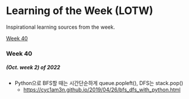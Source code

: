 # Learning of the Week (LOTW)
Inspirational learning sources from the week.

[Week 40](#week-40)

### Week 40 
##### (Oct. week 2) of 2022 

- Python으로 BFS할 때는 시간단순하게 queue.popleft(), DFS는 stack.pop()
  - https://cyc1am3n.github.io/2019/04/26/bfs_dfs_with_python.html
